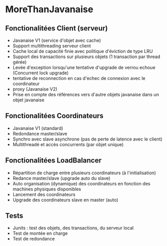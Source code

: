 # MoreThanJavanaise

<h2>Fonctionalitées Client (serveur)</h2>
<ul>
   <li>Javanaise V1 (service d'objet avec cache)</li>
   <li>Support multithreading serveur client</li>
   <li>Cache local de capacité finie avec politique d'éviction de type LRU</li>
   <li>Support des transactions sur plusieurs objets (1 transaction par thread gérée)</li>
   <li>Levée d'exception lorsqu'une tentative d'upgrade de verrou echoue (Concurrent lock upgrade)</li>
   <li>tentative de reconnection en cas d'echec de connexion avec le coordinateur</li>
   <li>proxy (Javanaise V2)</li>
   <li>Prise en compte des références vers d'autre objets javanaise dans un objet javanaise</li>
</ul>


<h2>Fonctionalitées Coordinateurs</h2>
<ul>
   <li>Javanaise V1 (standard)</li>
   <li>Redondance master/slave</li>
   <li>Synchro avec slave asynchrone (pas de perte de latence avec le client)</li>
   <li>Multithreadé et accès concurrents (par objet unique)</li>
</ul>


<h2>Fonctionalitées LoadBalancer</h2>
<ul>
   <li>Répartition de charge entre plusieurs coordinateurs (à l'initialisation)</li>
   <li>Redance master/slave (upgrade auto du slave)</li>
   <li>Auto organisation (dynamique) des coordinateurs en fonction des machines physiques disponibles</li>
   <li>Lancement des coordinateurs</li>
   <li>Upgrade des coordinateurs slave en master (auto)</li>
</ul>


<h2>Tests</h2>
<ul>
   <li>Junits : test des objets, des transactions, du serveur local</li>
   <li>Test de montée en charge</li>
   <li>Test de redondance</li>
</ul>
